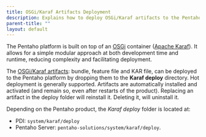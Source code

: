 ```yaml
---
title: OSGi/Karaf Artifacts Deployment
description: Explains how to deploy OSGi/Karaf artifacts to the Pentaho Platform.
parent-title: ""
layout: default
---
```


The Pentaho platform is built on top of an [OSGi](https://www.osgi.org/) container 
([Apache Karaf](https://karaf.apache.org)).
It allows for a simple modular approach at both development time and runtime, 
reducing complexity and facilitating deployment.

The [OSGi/Karaf artifacts](osgi-web-project#osgikaraf-artifacts): bundle, feature file and KAR file, can be deployed to the Pentaho platform by 
dropping them to the **Karaf deploy** directory. Hot deployment is generally supported.
Artifacts are automatically installed and activated (and remain so, even after restarts of the product). 
Replacing an artifact in the deploy folder will reinstall it. Deleting it, will uninstall it.

Depending on the Pentaho product, the _Karaf deploy_ folder is located at:
- PDI: `system/karaf/deploy`
- Pentaho Server: `pentaho-solutions/system/karaf/deploy`.
